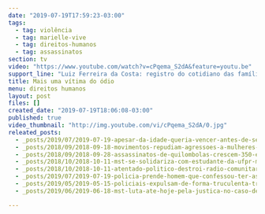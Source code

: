 ```yaml
---
date: "2019-07-19T17:59:23-03:00"
tags:
  - tag: violência
  - tag: marielle-vive
  - tag: direitos-humanos
  - tag: assassinatos
section: tv
video: "https://www.youtube.com/watch?v=cPqema_S2dA&feature=youtu.be"
support_line: "Luiz Ferreira da Costa: registro do cotidiano das famílias e a indignação pelo assassinato. Confira no vídeo a seguir: "
title: Mais uma vítima do ódio
menu: direitos humanos
layout: post
files: []
created_date: "2019-07-19T18:06:08-03:00"
published: true
video_thumbnail: "http://img.youtube.com/vi/cPqema_S2dA/0.jpg"
releated_posts:
  - _posts/2019/07/2019-07-19-apesar-da-idade-queria-vencer-antes-de-ser-assassinado-luis-foi-a-escola-do-mst.md
  - _posts/2018/09/2018-09-18-movimentos-repudiam-agressoes-a-mulheres-militantes-no-para.md
  - _posts/2018/09/2018-09-28-assassinatos-de-quilombolas-crescem-350-em-um-ano-no-brasil.md
  - _posts/2018/10/2018-10-11-mst-se-solidariza-com-estudante-da-ufpr-mais-uma-vitima-da-violencia-e-da-intolerancia.md
  - _posts/2018/10/2018-10-11-atentado-politico-destroi-radio-comunitaria-do-para.md
  - _posts/2019/07/2019-07-19-policia-prende-homem-que-confessou-ter-assassinado-militante-do-mst-em-valinhos-sp.md
  - _posts/2019/05/2019-05-15-policiais-expulsam-de-forma-truculenta-trabalhadores-do-campo-sem-ordem-de-despejo.md
  - _posts/2019/06/2019-06-18-mst-luta-ate-hoje-pela-justica-no-caso-de-fabio-santos.md

---
```

